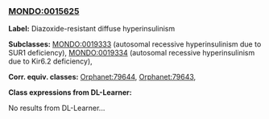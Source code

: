 
### [MONDO:0015625](http://purl.obolibrary.org/obo/MONDO_0015625)
**Label:** Diazoxide-resistant diffuse hyperinsulinism

**Subclasses:** [MONDO:0019333](http://purl.obolibrary.org/obo/MONDO_0019333) (autosomal recessive hyperinsulinism due to SUR1 deficiency), [MONDO:0019334](http://purl.obolibrary.org/obo/MONDO_0019334) (autosomal recessive hyperinsulinism due to Kir6.2 deficiency), 

**Corr. equiv. classes:** [Orphanet:79644](http://www.orpha.net/ORDO/Orphanet_79644), [Orphanet:79643](http://www.orpha.net/ORDO/Orphanet_79643), 

**Class expressions from DL-Learner:**

No results from DL-Learner...



